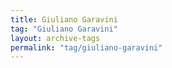 ```yaml
---
title: Giuliano Garavini
tag: "Giuliano Garavini"
layout: archive-tags
permalink: "tag/giuliano-garavini"
---
```

